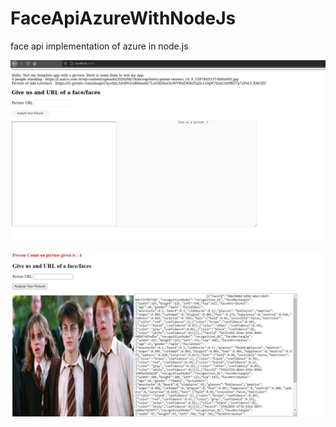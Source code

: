# FaceApiAzureWithNodeJs
face api implementation of azure in node.js

![Alt Text](ss_of_the_app.png)

![Alt Text](searched.JPG)
